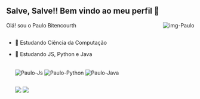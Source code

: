 ## Salve, Salve!! Bem vindo ao meu perfil 🚀
<div> 
  <img alt="img-Paulo" align="right" src="https://media.discordapp.net/attachments/485598503171784707/889595066606305310/icon-paulo-removebg-preview.png?width=155&height=192">
</div>
Olá! sou o Paulo Bitencourth 

##

- 🔭 Estudando Ciência da Computação
- 🌱 Estudando JS, Python e Java

  <div style="display: inline_block"><br>
    <img align="center" alt="Paulo-Js" src="https://img.shields.io/badge/JavaScript-323330?style=for-the-badge&logo=javascript&logoColor=F7DF1E">
    <img align="center" alt="Paulo-Python" src="https://img.shields.io/badge/Python-3776AB?style=for-the-badge&logo=python&logoColor=white">
    <img align="center" alt="Paulo-Java" src="https://img.shields.io/badge/Java-ED8B00?style=for-the-badge&logo=java&logoColor=white">
  </div>
  
  ##
  
  <div>
     <a href = "mailto:paulobitencourt94@gmail.com"><img src="https://img.shields.io/badge/Gmail-D14836?style=for-the-badge&logo=gmail&logoColor=white" target="_blank"></a>
      <a href="https://www.linkedin.com/in/bittencourts/" target="_blank"><img src="https://img.shields.io/badge/-LinkedIn-%230077B5?style=for-the-badge&logo=linkedin&logoColor=white" target="_blank"></a> 
  </div>
